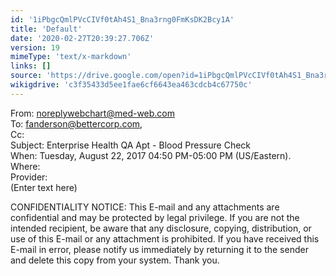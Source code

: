 ```yaml
---
id: '1iPbgcQmlPVcCIVf0tAh4S1_Bna3rng0FmKsDK2Bcy1A'
title: 'Default'
date: '2020-02-27T20:39:27.706Z'
version: 19
mimeType: 'text/x-markdown'
links: []
source: 'https://drive.google.com/open?id=1iPbgcQmlPVcCIVf0tAh4S1_Bna3rng0FmKsDK2Bcy1A'
wikigdrive: 'c3f35433d5ee1fae6cf6643ea463cdcb4c67750c'
---
```

From: noreplywebchart@med-web.com  
To: fanderson@bettercorp.com,  
Cc:  
Subject: Enterprise Health QA Apt - Blood Pressure Check  
When: Tuesday, August 22, 2017 04:50 PM-05:00 PM (US/Eastern).  
Where:   
Provider:   
(Enter text here)

CONFIDENTIALITY NOTICE: This E-mail and any attachments are confidential and may be protected by legal privilege. If you are not the intended recipient, be aware that any disclosure, copying, distribution, or use of this E-mail or any attachment is prohibited. If you have received this E-mail in error, please notify us immediately by returning it to the sender and delete this copy from your system. Thank you.

